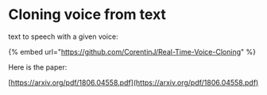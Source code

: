 # Cloning voice from text

text to speech with a given voice:

{% embed url="https://github.com/CorentinJ/Real-Time-Voice-Cloning" %}

Here is the paper:

[https://arxiv.org/pdf/1806.04558.pdf](https://arxiv.org/pdf/1806.04558.pdf)



